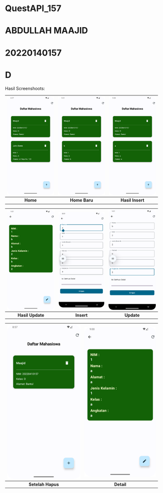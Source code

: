 # QuestAPI_157
# ABDULLAH MAAJID
# 20220140157
# D

Hasil Screenshoots:



| ![Home](home.png) | ![Home Baru](homebaru.png) | ![Hasil Insert](hasilinsert.png) |
|:-----------------:|:------------------------:|:-----------------------------:|
| **Home**          | **Home Baru**            | **Hasil Insert**              |



| ![Hasil Update](hasilupdate.png) | ![Insert](insert.png) | ![Update](update.png) |
|:----------------------------:|:----------------:|:-----------------:|
| **Hasil Update**             | **Insert**       | **Update**        |



| ![Setelah Hapus](setelahhapus.png) | ![Detail](detail.png) |
|:----------------------------:|:-----------------:|
| **Setelah Hapus**            | **Detail**        |


